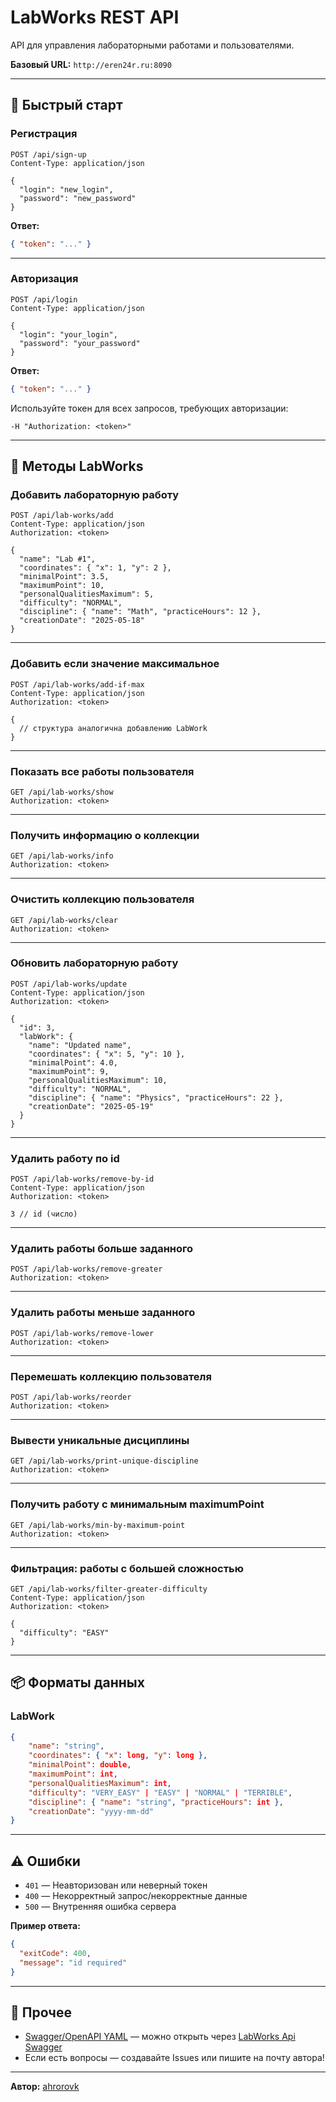 ﻿# LabWorks REST API

API для управления лабораторными работами и пользователями.

**Базовый URL:**
`http://eren24r.ru:8090`

---

## 🏁 Быстрый старт

### Регистрация

```http
POST /api/sign-up
Content-Type: application/json

{
  "login": "new_login",
  "password": "new_password"
}
```

**Ответ:**

```json
{ "token": "..." }
```

---

### Авторизация

```http
POST /api/login
Content-Type: application/json

{
  "login": "your_login",
  "password": "your_password"
}
```

**Ответ:**

```json
{ "token": "..." }
```

Используйте токен для всех запросов, требующих авторизации:

```
-H "Authorization: <token>"
```

---

## 🧪 Методы LabWorks

### Добавить лабораторную работу

```http
POST /api/lab-works/add
Content-Type: application/json
Authorization: <token>

{
  "name": "Lab #1",
  "coordinates": { "x": 1, "y": 2 },
  "minimalPoint": 3.5,
  "maximumPoint": 10,
  "personalQualitiesMaximum": 5,
  "difficulty": "NORMAL",
  "discipline": { "name": "Math", "practiceHours": 12 },
  "creationDate": "2025-05-18"
}
```

---

### Добавить если значение максимальное

```http
POST /api/lab-works/add-if-max
Content-Type: application/json
Authorization: <token>

{
  // структура аналогична добавлению LabWork
}
```

---

### Показать все работы пользователя

```http
GET /api/lab-works/show
Authorization: <token>
```

---

### Получить информацию о коллекции

```http
GET /api/lab-works/info
Authorization: <token>
```

---

### Очистить коллекцию пользователя

```http
GET /api/lab-works/clear
Authorization: <token>
```

---

### Обновить лабораторную работу

```http
POST /api/lab-works/update
Content-Type: application/json
Authorization: <token>

{
  "id": 3,
  "labWork": {
    "name": "Updated name",
    "coordinates": { "x": 5, "y": 10 },
    "minimalPoint": 4.0,
    "maximumPoint": 9,
    "personalQualitiesMaximum": 10,
    "difficulty": "NORMAL",
    "discipline": { "name": "Physics", "practiceHours": 22 },
    "creationDate": "2025-05-19"
  }
}
```

---

### Удалить работу по id

```http
POST /api/lab-works/remove-by-id
Content-Type: application/json
Authorization: <token>

3 // id (число)
```

---

### Удалить работы больше заданного

```http
POST /api/lab-works/remove-greater
Authorization: <token>
```

---

### Удалить работы меньше заданного

```http
POST /api/lab-works/remove-lower
Authorization: <token>
```

---

### Перемешать коллекцию пользователя

```http
POST /api/lab-works/reorder
Authorization: <token>
```

---

### Вывести уникальные дисциплины

```http
GET /api/lab-works/print-unique-discipline
Authorization: <token>
```

---

### Получить работу с минимальным maximumPoint

```http
GET /api/lab-works/min-by-maximum-point
Authorization: <token>
```

---

### Фильтрация: работы с большей сложностью

```http
GET /api/lab-works/filter-greater-difficulty
Content-Type: application/json
Authorization: <token>

{
  "difficulty": "EASY"
}
```

---

## 📦 Форматы данных

### LabWork

```json
{
    "name": "string",
    "coordinates": { "x": long, "y": long },
    "minimalPoint": double,
    "maximumPoint": int,
    "personalQualitiesMaximum": int,
    "difficulty": "VERY_EASY" | "EASY" | "NORMAL" | "TERRIBLE",
    "discipline": { "name": "string", "practiceHours": int },
    "creationDate": "yyyy-mm-dd"
}
```

---

## ⚠️ Ошибки

* `401` — Неавторизован или неверный токен
* `400` — Некорректный запрос/некорректные данные
* `500` — Внутренняя ошибка сервера

**Пример ответа:**

```json
{
  "exitCode": 400,
  "message": "id required"
}
```

---

## 🔗 Прочее

* [Swagger/OpenAPI YAML](documentation/openapi.yaml) — можно открыть через [LabWorks Api Swagger](https://app.swaggerhub.com/apis/ahrorovk_apk/LabWorksAPI/1.0.0)
* Если есть вопросы — создавайте Issues или пишите на почту автора!

---

**Автор:**
[ahrorovk](https://bento.me/ahrorovk)
